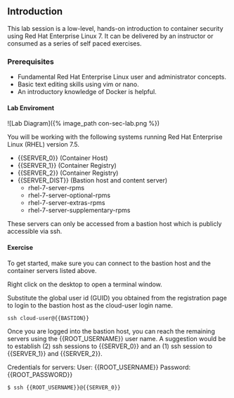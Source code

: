 ## Introduction

This lab session is a low-level, hands-on introduction to container security using Red Hat Enterprise Linux 7. It can be delivered by an instructor or consumed as a series of self paced exercises.

### Prerequisites

* Fundamental Red Hat Enterprise Linux user and administrator concepts. 
* Basic text editing skills using vim or nano.
* An introductory knowledge of Docker is helpful.

#### Lab Enviroment

![Lab Diagram]({% image_path con-sec-lab.png %})

You will be working with the following systems running Red Hat Enterprise Linux (RHEL) version 7.5. 

* {{SERVER_0}} (Container Host)
* {{SERVER_1}} (Container Registry)
* {{SERVER_2}} (Container Registry)
* {{SERVER_DIST}} (Bastion host and content server)
  * rhel-7-server-rpms 
  * rhel-7-server-optional-rpms 
  * rhel-7-server-extras-rpms 
  * rhel-7-server-supplementary-rpms 


These servers can only be accessed from a bastion host which is publicly accessible via ssh.

#### Exercise

To get started, make sure you can connect to the bastion host and
the container servers listed above.

Right click on the desktop to open a terminal window.

Substitute the global user id (GUID) you obtained from the registration page to login to the bastion host as the cloud-user login name.

~~~shell
ssh cloud-user@{{BASTION}}
~~~

Once you are logged into the bastion host, you can reach the remaining servers using the {{ROOT_USERNAME}} user name. A suggestion would be to establish (2) ssh sessions to {{SERVER_0}} and an (1) ssh session to {{SERVER_1}} and {{SERVER_2}}.

Credentials for servers: User: {{ROOT_USERNAME}} Password: {{ROOT_PASSWORD}}

~~~shell
$ ssh {{ROOT_USERNAME}}@{{SERVER_0}}
~~~

